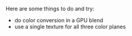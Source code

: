 Here are some things to do and try:

- do color conversion in a GPU blend
- use a single texture for all three color planes
